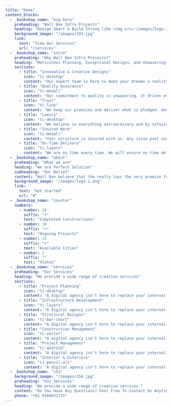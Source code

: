 ```yaml
---
title: "Home"
content_blocks:
  - _bookshop_name: "big-hero"
    preheading: "Wall Bee Infra Projects"
    heading: "Design Smart & Build Strong like <img src='/images/logo-1.png' alt='Bee' style='height: 20px; width: auto;'>"
    background_image: "/images/191.jpg"
    link:
      text: "View Our Services"
      url: "/services"
  - _bookshop_name: "intro"
    preheading: "Why Wall Bee Infra Projects?"
    heading: "Meticulous Planning, Exceptional Designs, and Unwavering Commitment."
    sections:
      - title: "Innovative & Creative Designs"
        icon: "ti-desktop"
        content: "Our expert team is here to make your dreams a reality! With exceptional design and construction services, we deliver unparalleled results from start to finish. Let us help you create the perfect space for your needs today."
      - title: "Quality Assurance"
        icon: "ti-medall"
        content: "Our commitment to quality is unwavering. It drives every aspect of our work, ensuring excellence in all endeavors. Quality isn't just a goal; it's our guiding principle, leading to exceptional results in every project."
      - title: "Trust"
        icon: "ti-link"
        content: "We keep our promises and deliver what is pledged. And by doing so, we earned the unfaltering trust of our clients, partners and associates."
      - title: "Luxury"
        icon: "ti-desktop"
        content: "We believe in everything extraordinary and by infusing luxury into our offerings by virtue of design, locate and intricacies of architecture, we cater to the aspirations and dreams of our valued patrons."
      - title: "Insured Work"
        icon: "ti-medall"
        content: "Your structure is insured with us. Any issue post construction, no need to worry. We have your back; we are always available at a click/call away."
      - title: "On-Time Delivery"
        icon: "ti-layers"
        content: "We are on time every time. We will ensure on time delivery thus ensuring that there are no cost over runs."
  - _bookshop_name: "about"
    preheading: "What we are"
    heading: "We are Perfect Solution"
    subheading: "Our Belief"
    content: "Wall Bee believe that the realty lays the very premise for mankind. It gives us stability and catapults us to the heights of our aspirations."
    background_image: "/images/logo-1.png"
    link:
      text: "Get started"
      url: "#"
  - _bookshop_name: "counter"
    numbers:
      - number: 10
        suffix: "+"
        text: "Completed Constructions"
      - number: 10
        suffix: "+"
        text: "Ongoing Projects"
      - number: 15
        suffix: "+"
        text: "Available Cities"
      - number: 2
        suffix: ""
        text: "States"
  - _bookshop_name: "services"
    preheading: "Our Services"
    heading: "We provide a wide range of creative services"
    sections:
      - title: "Project Planning"
        icon: "ti-desktop"
        content: "A digital agency isn't here to replace your internal team, we're here to partner."
      - title: "Infrastructure Development"
        icon: "ti-layers"
        content: "A digital agency isn't here to replace your internal team, we're here to partner."
      - title: "Structural Designs"
        icon: "ti-bar-chart"
        content: "A digital agency isn't here to replace your internal team, we're here to partner."
      - title: "Construction Management"
        icon: "ti-vector"
        content: "A digital agency isn't here to replace your internal team, we're here to partner."
      - title: "Project Management"
        icon: "ti-android"
        content: "A digital agency isn't here to replace your internal team, we're here to partner."
      - title: "Interior & Exteriors"
        icon: "ti-pencil-alt"
        content: "A digital agency isn't here to replace your internal team, we're here to partner."
  - _bookshop_name: "cta"
    background_image: "/images/158.jpg"
    preheading: "Our Services"
    heading: "We provide a wide range of creative services "
    content: "Do You Have Any Questions? Feel Free To Contact Us Anytime."
    phone: "+91 9160631715"
---
```

